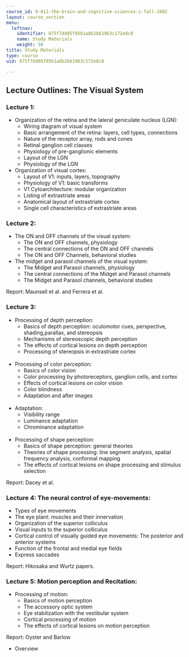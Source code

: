 ```yaml
---
course_id: 9-011-the-brain-and-cognitive-sciences-i-fall-2002
layout: course_section
menu:
  leftnav:
    identifier: 875f7dd05f85b1a8b2b61963c172e8c8
    name: Study Materials
    weight: 50
title: Study Materials
type: course
uid: 875f7dd05f85b1a8b2b61963c172e8c8

---
```


Lecture Outlines: The Visual System
-----------------------------------

### Lecture 1:

*   Organization of the retina and the lateral geniculate nucleus (LGN):
    *   Wiring diagram of visual system
    *   Basic arrangement of the retina: layers, cell types, connections
    *   Nature of the receptor array, rods and cones
    *   Retinal ganglion cell classes
    *   Physiology of pre-ganglionic elements
    *   Layout of the LGN
    *   Physiology of the LGN
*   Organization of visual cortex:
    *   Layout of V1: inputs, layers, topography
    *   Physiology of V1: basic transforms
    *   V1 Cytoarchitecture: modular organization
    *   Listing of extrastriate areas
    *   Anatomical layout of extrastriate cortex
    *   Single cell characteristics of extrastriate areas

### Lecture 2:

*   The ON and OFF channels of the visual system:
    *   The ON and OFF channels, physiology
    *   The central connections of the ON and OFF channels
    *   The ON and OFF Channels, behavioral studies
*   The midget and parasol channels of the visual system:
    *   The Midget and Parasol channels, physiology
    *   The central connections of the Midget and Parasol channels
    *   The Midget and Parasol channels, behavioral studies

Report: Maunsell et al. and Ferrera et al.

### Lecture 3:

*   Processing of depth perception:
    *   Basics of depth perception: oculomotor cues, perspective, shading,parallax, and stereopsis
    *   Mechanisms of stereoscopic depth perception
    *   The effects of cortical lesions on depth perception
    *   Processing of stereopsis in extrastriate cortex  
         
*   Processing of color perception:
    *   Basics of color vision
    *   Color processing by photoreceptors, ganglion cells, and cortex
    *   Effects of cortical lesions on color vision
    *   Color blindness
    *   Adaptation and after images  
         
*   Adaptation:
    *   Visibility range
    *   Luminance adaptation
    *   Chrominance adaptation  
         
*   Processing of shape perception:
    *   Basics of shape perception: general theories
    *   Theories of shape processing: line segment analysis, spatial frequency analysis, conformal mapping
    *   The effects of cortical lesions on shape processing and stimulus selection

Report: Dacey et al.

### Lecture 4: The neural control of eye-movements:

*   Types of eye movements
*   The eye plant: muscles and their innervation
*   Organization of the superior colliculus
*   Visual inputs to the superior colliculus
*   Cortical control of visually guided eye movements: The posterior and anterior systems
*   Function of the frontal and medial eye fields
*   Express saccades

Report: Hikosaka and Wurtz papers.

### Lecture 5: Motion perception and Recitation:

*   Processing of motion:
    *   Basics of motion perception
    *   The accessory optic system
    *   Eye stabilization with the vestibular system
    *   Cortical processing of motion
    *   The effects of cortical lesions on motion perception

Report: Oyster and Barlow

*   Overview